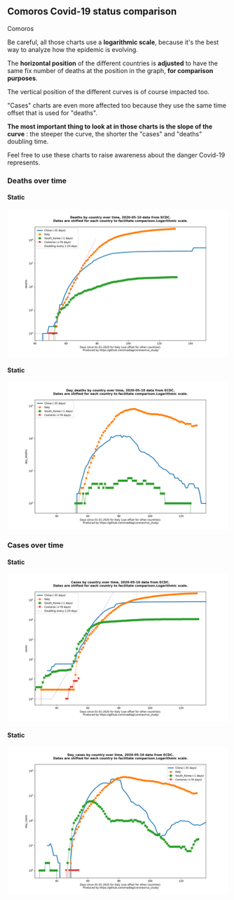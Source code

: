 ## Comoros Covid-19 status comparison 

Comoros



Be careful, all those charts use a **logarithmic scale**, because it's the best way to analyze how the epidemic is evolving.
 
The **horizontal position** of the different countries is **adjusted** to have the same fix number of deaths at the position in the graph, **for comparison purposes**.

The vertical position of the different curves is of course impacted too.

"Cases" charts are even more affected too because they use the same time offset that is used for "deaths".

**The most important thing to look at in those charts is the slope of the curve** : the steeper the curve, the shorter the "cases" and "deaths" doubling time.

Feel free to use these charts to raise awareness about the danger Covid-19 represents. 


 
### Deaths over time
 
#### Static
![Comoros covid-19 deaths static chart](https://raw.githubusercontent.com/madlag/coronavirus_study/master/notebooks/graphs/2020-05-10/countries/Comoros/2020-05-10_Comoros_deaths.png "Comoros covid-19 deaths static chart")   
 
#### Static
![Comoros covid-19 daily deaths static chart](https://raw.githubusercontent.com/madlag/coronavirus_study/master/notebooks/graphs/2020-05-10/countries/Comoros/2020-05-10_Comoros_day_deaths.png "Comoros covid-19 day_deaths static chart")   

 
### Cases over time
 
#### Static
![Comoros covid-19 cases static chart](https://raw.githubusercontent.com/madlag/coronavirus_study/master/notebooks/graphs/2020-05-10/countries/Comoros/2020-05-10_Comoros_cases.png "Comoros covid-19 cases static chart")   
 
#### Static
![Comoros covid-19 daily cases static chart](https://raw.githubusercontent.com/madlag/coronavirus_study/master/notebooks/graphs/2020-05-10/countries/Comoros/2020-05-10_Comoros_day_cases.png "Comoros covid-19 day_cases static chart")   

